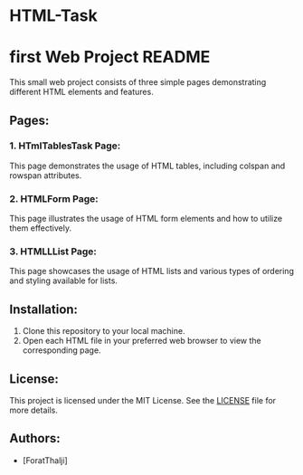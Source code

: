 # HTML-Task
# first Web Project README

This small web project consists of three simple pages demonstrating different HTML elements and features.

## Pages:

### 1. HTmlTablesTask Page:

This page demonstrates the usage of HTML tables, including colspan and rowspan attributes.

### 2. HTMLForm Page:

This page illustrates the usage of HTML form elements and how to utilize them effectively.

### 3. HTMLLList Page:

This page showcases the usage of HTML lists and various types of ordering and styling available for lists.

## Installation:

1. Clone this repository to your local machine.
2. Open each HTML file in your preferred web browser to view the corresponding page.

## License:

This project is licensed under the MIT License. See the [LICENSE](LICENSE) file for more details.

## Authors:

- [ForatThalji]
